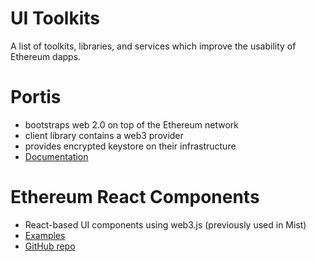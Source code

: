 # UI Toolkits

A list of toolkits, libraries, and services which improve the usability of Ethereum dapps.

# Portis

- bootstraps web 2.0 on top of the Ethereum network
- client library contains a web3 provider
- provides encrypted keystore on their infrastructure
- [Documentation](https://docs.portis.io/#/)


# Ethereum React Components

- React-based UI components using web3.js (previously used in Mist)
- [Examples](https://ethereum.github.io/ethereum-react-components/)
- [GitHub repo](https://github.com/ethereum/ethereum-react-components)

